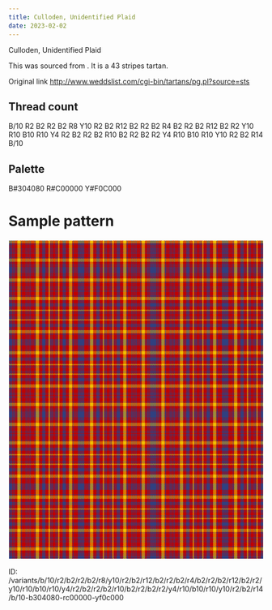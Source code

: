 ```yaml
---
title: Culloden, Unidentified Plaid
date: 2023-02-02
---
```

Culloden, Unidentified Plaid

This was sourced from <no value>.  It is a 43 stripes tartan.

Original link http://www.weddslist.com/cgi-bin/tartans/pg.pl?source=sts

## Thread count
B/10 R2 B2 R2 B2 R8 Y10 R2 B2 R12 B2 R2 B2 R4 B2 R2 B2 R12 B2 R2 Y10 R10 B10 R10 Y4 R2 B2 R2 B2 R10 B2 R2 B2 R2 Y4 R10 B10 R10 Y10 R2 B2 R14 B/10

## Palette
B#304080 R#C00000 Y#F0C000

# Sample pattern

![Tartan detail](tartan.png "B/10 R2 B2 R2 B2 R8 Y10 R2 B2 R12 B2 R2 B2 R4 B2 R2 B2 R12 B2 R2 Y10 R10 B10 R10 Y4 R2 B2 R2 B2 R10 B2 R2 B2 R2 Y4 R10 B10 R10 Y10 R2 B2 R14 B/10 tartan")

ID: /variants/b/10/r2/b2/r2/b2/r8/y10/r2/b2/r12/b2/r2/b2/r4/b2/r2/b2/r12/b2/r2/y10/r10/b10/r10/y4/r2/b2/r2/b2/r10/b2/r2/b2/r2/y4/r10/b10/r10/y10/r2/b2/r14/b/10-b304080-rc00000-yf0c000